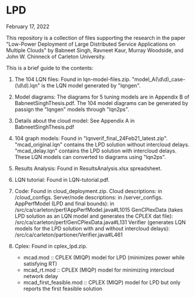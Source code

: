 # LPD

February 17, 2022

This repository is a collection of files supporting the research in the paper "Low-Power Deployment of Large Distributed Service Applications on Multiple Clouds" by Babneet Singh, Ravneet Kaur, Murray Woodside, and John W. Chinneck of Carleton University.

This is a brief guide to the contents:

1. The 104 LQN files:
   Found in lqn-model-files.zip.
   "model_A(\d\d)_case-(\d\d).lqn" is the LQN model generated by "lqngen".

2. Model diagrams:
   The diagrams for 5 tuning models are in Appendix B of BabneetSinghThesis.pdf.
   The 104 model diagrams can be generated by passign the "lqngen" models through "lqn2ps".

3. Details about the cloud model:
   See Appendix A in BabneetSinghThesis.pdf

4. 104 graph models:
   Found in "lqnverif_final_24Feb21_latest.zip". 
   "mcad_original.lqn" contains the LPD solution without intercloud delays. 
   "mcad_delay.lqn" contains the LPD solution with intercloud delays. 
   These LQN models can converted to diagrams using "lqn2ps".

5. Results Analysis:
   Found in ResultsAnalysis.xlsx spreadsheet.

6. LQN tutorial:
   Found in LQN-tutorial.pdf.

7. Code:
   Found in cloud_deployment.zip.
   Cloud descriptions: in /cloud_configs.
   Server/node descriptions: in /server_configs.
   AppPerfModel (LPD and final bounds): in /src/ca/carleton/perf/AppPerfModel.java#L1015
   GenCPlexData (takes LPD solution as an LQN model and generates the CPLEX dat file):
      /src/ca/carleton/perf/GenCPlexData.java#L131 
   Verifier (generates LQN models for the LPD solution with and without intercloud delays):
      /src/ca/carleton/partioner/Verifier.java#L461 

8. Cplex:
   Found in cplex_lpd.zip.
   - mcad.mod :: CPLEX (MIQP) model for LPD (minimizes power while satisfying RT)
   - mcad_rt.mod :: CPLEX (MIQP) model for minimizing intercloud network delay
   - mcad_first_feasible.mod :: CPLEX (MIQP) model for LPD but only reports 
       the first feasible solution

